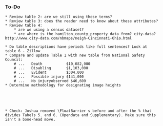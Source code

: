 ### To-Do

	* Review table 2: are we still using these terms?
	* Review table 3: does the reader need to know about these attributes?
	* Review table 4: 
		* are we using a census dataset?
		* are where is the hamilton_county_property data from? city-data? http://www.city-data.com/nbmaps/neigh-Cincinnati-Ohio.html
		
	* Do table descriptions have periods like full sentences? Look at table 6 - Zillow
	* Compare and update Table 1 with new table from National Safety Council:
		# ...   Death           $10,082,000
		# ...   Disabling       $1,103,000
		# ...   Evident         $304,000
		# ...   Possible injury $141,000
		# ...   No injuryobserved $46,600
	* Determine methodology for designating image heights
	
	
	
	
	
	* Check: Joshua removed \FloatBarrier s before and after the % that divides Tabels 5. and 6. (Opendata and Supplementary). Make sure this isn't a bone-head move.
	